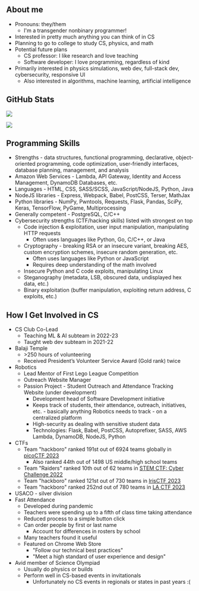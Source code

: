 ## About me
- Pronouns: they/them
  - I'm a transgender nonbinary programmer!
- Interested in pretty much anything you can think of in CS
- Planning to go to college to study CS, physics, and math
- Potential future plans
  - CS professor: I like research and love teaching
  - Software developer: I love programming, regardless of kind
- Primarily interested in physics simulations, web dev, full-stack dev, cybersecurity, responsive UI
  - Also interested in algorithms, machine learning, artificial intelligence

## GitHub Stats
![](https://github-readme-stats.vercel.app/api/top-langs/?username=Endothermic-Dragon&size_weight=0.5&count_weight=0.5&layout=donut-vertical&hide=jupyter%20notebook&theme=synthwave)

![](https://github-readme-stats.vercel.app/api/?username=Endothermic-Dragon&theme=synthwave)

## Programming Skills
- Strengths - data structures, functional programming, declarative, object-oriented programming, code optimization, user-friendly interfaces, database planning, management, and analysis
- Amazon Web Services - Lambda, API Gateway, Identity and Access Management, DynamoDB Databases, etc.
- Languages - HTML, CSS, SASS/SCSS, JavaScript/NodeJS, Python, Java
- NodeJS libraries - Express, Webpack, Babel, PostCSS, Terser, MathJax
- Python libraries - NumPy, Pwntools, Requests, Flask, Pandas, SciPy, Keras, TensorFlow, PyGame, Multiprocessing
- Generally competent - PostgreSQL, C/C++
- Cybersecurity strengths (CTF/hacking skills) listed with strongest on top
  - Code injection & exploitation, user input manipulation, manipulating HTTP requests
    - Often uses languages like Python, Go, C/C++, or Java
  - Cryptography - breaking RSA or an insecure variant, breaking AES, custom encryption schemes, insecure random generation, etc.
    - Often uses languages like Python or JavaScript
    - Requires deep understanding of the math involved
  - Insecure Python and C code exploits, manipulating Linux
  - Steganography (metadata, LSB, obscured data, undisplayed hex data, etc.)
  - Binary exploitation (buffer manipulation, exploiting return address, C exploits, etc.)

## How I Get Involved in CS
- CS Club Co-Lead
  - Teaching ML & AI subteam in 2022-23
  - Taught web dev subteam in 2021-22
- Balaji Temple
  - \>250 hours of volunteering
  - Received President’s Volunteer Service Award (Gold rank) twice
- Robotics
  - Lead Mentor of First Lego League Competition
  - Outreach Website Manager
  - Passion Project - Student Outreach and Attendance Tracking Website (under development)
    - Development head of Software Development initiative
    - Keeps track of students, their attendance, outreach, initiatives, etc. - basically anything Robotics needs to track - on a centralized platform
    - High-security as dealing with sensitive student data
    - Technologies: Flask, Babel, PostCSS, Autoprefixer, SASS, AWS Lambda, DynamoDB, NodeJS, Python
- CTFs
  - Team "hackboro" ranked 191st out of 6924 teams globally in [picoCTF 2023](https://picoctf.org/competitions/2023-spring.html)
    - Also ranked 44th out of 1498 US middle/high school teams
  - Team "Raiders" ranked 10th out of 62 teams in [STEM CTF: Cyber Challenge 2022](https://ctftime.org/event/1762)
  - Team "hackboro" ranked 121st out of 730 teams in [IrisCTF 2023](https://ctftime.org/event/1774/)
  - Team "hackboro" ranked 252nd out of 780 teams in [LA CTF 2023](https://ctftime.org/event/1732)
- USACO - silver division
- Fast Attendance
  - Developed during pandemic
  - Teachers were spending up to a fifth of class time taking attendance
  - Reduced process to a simple button click
  - Can order people by first or last name
    - Account for differences in rosters by school
  - Many teachers found it useful
  - Featured on Chrome Web Store
    - "Follow our technical best practices"
    - "Meet a high standard of user experience and design"
- Avid member of Science Olympiad
  - Usually do physics or builds
  - Perform well in CS-based events in invitationals
    - Unfortunately no CS events in regionals or states in past years :\(
